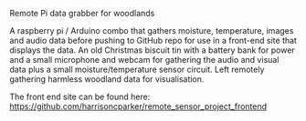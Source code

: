 Remote Pi data grabber for woodlands

A raspberry pi / Arduino combo that gathers moisture, temperature, images and audio data before pushing to GitHub repo for use in a front-end site that displays the data. An old Christmas biscuit tin with a battery bank for power and a small microphone and webcam for gathering the audio and visual data plus a small moisture/temperature sensor circuit. Left remotely gathering harmless woodland data for visualisation.

The front end site can be found here:
https://github.com/harrisoncparker/remote_sensor_project_frontend
